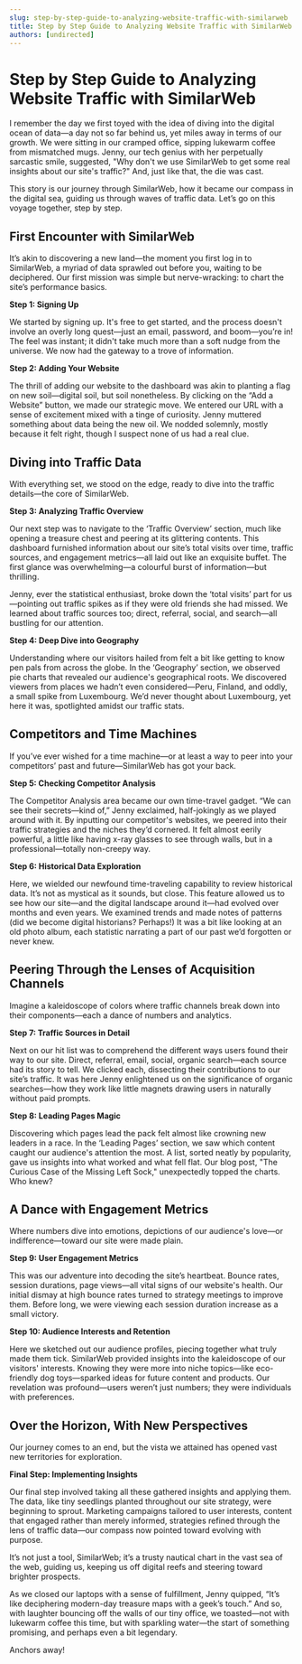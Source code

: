 ```yaml
---
slug: step-by-step-guide-to-analyzing-website-traffic-with-similarweb
title: Step by Step Guide to Analyzing Website Traffic with SimilarWeb
authors: [undirected]
---
```



# Step by Step Guide to Analyzing Website Traffic with SimilarWeb

I remember the day we first toyed with the idea of diving into the digital ocean of data—a day not so far behind us, yet miles away in terms of our growth. We were sitting in our cramped office, sipping lukewarm coffee from mismatched mugs. Jenny, our tech genius with her perpetually sarcastic smile, suggested, "Why don't we use SimilarWeb to get some real insights about our site's traffic?" And, just like that, the die was cast.

This story is our journey through SimilarWeb, how it became our compass in the digital sea, guiding us through waves of traffic data. Let’s go on this voyage together, step by step.

## First Encounter with SimilarWeb

It’s akin to discovering a new land—the moment you first log in to SimilarWeb, a myriad of data sprawled out before you, waiting to be deciphered. Our first mission was simple but nerve-wracking: to chart the site’s performance basics.

**Step 1: Signing Up**

We started by signing up. It's free to get started, and the process doesn't involve an overly long quest—just an email, password, and boom—you’re in! The feel was instant; it didn't take much more than a soft nudge from the universe. We now had the gateway to a trove of information.

**Step 2: Adding Your Website**

The thrill of adding our website to the dashboard was akin to planting a flag on new soil—digital soil, but soil nonetheless. By clicking on the “Add a Website” button, we made our strategic move. We entered our URL with a sense of excitement mixed with a tinge of curiosity. Jenny muttered something about data being the new oil. We nodded solemnly, mostly because it felt right, though I suspect none of us had a real clue.

## Diving into Traffic Data

With everything set, we stood on the edge, ready to dive into the traffic details—the core of SimilarWeb.

**Step 3: Analyzing Traffic Overview**

Our next step was to navigate to the ‘Traffic Overview’ section, much like opening a treasure chest and peering at its glittering contents. This dashboard furnished information about our site’s total visits over time, traffic sources, and engagement metrics—all laid out like an exquisite buffet. The first glance was overwhelming—a colourful burst of information—but thrilling. 

Jenny, ever the statistical enthusiast, broke down the ‘total visits’ part for us—pointing out traffic spikes as if they were old friends she had missed. We learned about traffic sources too; direct, referral, social, and search—all bustling for our attention.

**Step 4: Deep Dive into Geography**

Understanding where our visitors hailed from felt a bit like getting to know pen pals from across the globe. In the ‘Geography’ section, we observed pie charts that revealed our audience's geographical roots. We discovered viewers from places we hadn’t even considered—Peru, Finland, and oddly, a small spike from Luxembourg. We’d never thought about Luxembourg, yet here it was, spotlighted amidst our traffic stats.

## Competitors and Time Machines

If you’ve ever wished for a time machine—or at least a way to peer into your competitors’ past and future—SimilarWeb has got your back.

**Step 5: Checking Competitor Analysis**

The Competitor Analysis area became our own time-travel gadget. “We can see their secrets—kind of,” Jenny exclaimed, half-jokingly as we played around with it. By inputting our competitor's websites, we peered into their traffic strategies and the niches they’d cornered. It felt almost eerily powerful, a little like having x-ray glasses to see through walls, but in a professional—totally non-creepy way.

**Step 6: Historical Data Exploration**

Here, we wielded our newfound time-traveling capability to review historical data. It’s not as mystical as it sounds, but close. This feature allowed us to see how our site—and the digital landscape around it—had evolved over months and even years. We examined trends and made notes of patterns (did we become digital historians? Perhaps!) It was a bit like looking at an old photo album, each statistic narrating a part of our past we’d forgotten or never knew.

## Peering Through the Lenses of Acquisition Channels

Imagine a kaleidoscope of colors where traffic channels break down into their components—each a dance of numbers and analytics.

**Step 7: Traffic Sources in Detail**

Next on our hit list was to comprehend the different ways users found their way to our site. Direct, referral, email, social, organic search—each source had its story to tell. We clicked each, dissecting their contributions to our site’s traffic. It was here Jenny enlightened us on the significance of organic searches—how they work like little magnets drawing users in naturally without paid prompts.

**Step 8: Leading Pages Magic**

Discovering which pages lead the pack felt almost like crowning new leaders in a race. In the ‘Leading Pages’ section, we saw which content caught our audience's attention the most. A list, sorted neatly by popularity, gave us insights into what worked and what fell flat. Our blog post, "The Curious Case of the Missing Left Sock," unexpectedly topped the charts. Who knew?

## A Dance with Engagement Metrics

Where numbers dive into emotions, depictions of our audience's love—or indifference—toward our site were made plain.

**Step 9: User Engagement Metrics**

This was our adventure into decoding the site’s heartbeat. Bounce rates, session durations, page views—all vital signs of our website's health. Our initial dismay at high bounce rates turned to strategy meetings to improve them. Before long, we were viewing each session duration increase as a small victory.

**Step 10: Audience Interests and Retention**

Here we sketched out our audience profiles, piecing together what truly made them tick. SimilarWeb provided insights into the kaleidoscope of our visitors' interests. Knowing they were more into niche topics—like eco-friendly dog toys—sparked ideas for future content and products. Our revelation was profound—users weren’t just numbers; they were individuals with preferences.

## Over the Horizon, With New Perspectives

Our journey comes to an end, but the vista we attained has opened vast new territories for exploration.

**Final Step: Implementing Insights**

Our final step involved taking all these gathered insights and applying them. The data, like tiny seedlings planted throughout our site strategy, were beginning to sprout. Marketing campaigns tailored to user interests, content that engaged rather than merely informed, strategies refined through the lens of traffic data—our compass now pointed toward evolving with purpose.

It’s not just a tool, SimilarWeb; it’s a trusty nautical chart in the vast sea of the web, guiding us, keeping us off digital reefs and steering toward brighter prospects.

As we closed our laptops with a sense of fulfillment, Jenny quipped, “It’s like deciphering modern-day treasure maps with a geek’s touch.” And so, with laughter bouncing off the walls of our tiny office, we toasted—not with lukewarm coffee this time, but with sparkling water—the start of something promising, and perhaps even a bit legendary.

Anchors away!